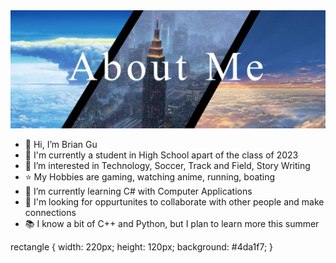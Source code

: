 <img src="GitHubBrianAboutMeBanner.jpg">

- 👋 Hi, I’m Brian Gu
- 🏫 I'm currently a student in High School apart of the class of 2023
- 👀 I’m interested in Technology, Soccer, Track and Field, Story Writing
- ⭐ My Hobbies are gaming, watching anime, running, boating
- 🌱 I’m currently learning C# with Computer Applications
- 🔎 I'm looking for oppurtunites to collaborate with other people and make connections
- 📚 I know a bit of C++ and Python, but I plan to learn more this summer

rectangle {
    width: 220px;
    height: 120px;
    background: #4da1f7;
}
